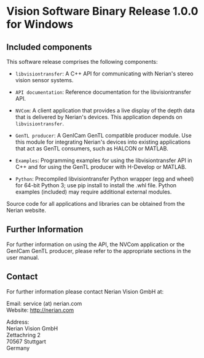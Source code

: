 Vision Software Binary Release 1.0.0 for Windows
=============================================

Included components
--------------------

This software release comprises the following components:

* `libvisiontransfer`: A C++ API for communicating with Nerian's
  stereo vision sensor systems.

* `API documentation`: Reference documentation for the libvisiontransfer
  API.

* `NVCom`: A client application that provides a live display of the
  depth data that is delivered by Nerian's devices. This application
  depends on `libvisiontransfer`.

* `GenTL producer`: A GenICam GenTL compatible producer module. Use this
  module for integrating Nerian's devices into existing applications that
  act as GenTL consumers, such as HALCON or MATLAB.

* `Examples`: Programming examples for using the libvisiontransfer API
  in C++ and for using the GenTL producer with H-Develop or MATLAB.

* `Python`: Precompiled libvisiontransfer Python wrapper (egg and wheel)
  for 64-bit Python 3; use pip install to install the .whl file.
  Python examples (included) may require additional external modules.

Source code for all applications and libraries can be obtained from the
Nerian website.

Further Information
-------------------

For further information on using the API, the NVCom application or the
GenICam GenTL producer, please refer to the appropriate sections in the
user manual.

Contact
-------

For further information please contact Nerian Vision GmbH at:

Email: service (at) nerian.com  
Website: http://nerian.com

Address:  
Nerian Vision GmbH  
Zettachring 2  
70567 Stuttgart  
Germany  

